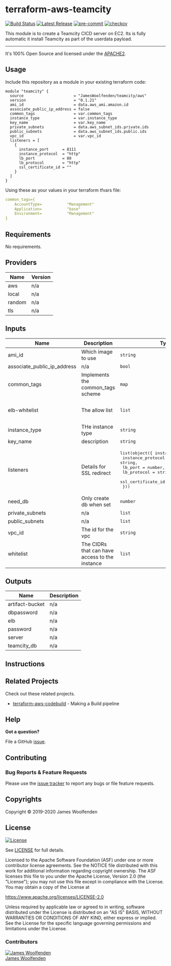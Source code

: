 # terraform-aws-teamcity

[![Build Status](https://github.com/JamesWoolfenden/terraform-aws-teamcity/workflows/Verify%20and%20Bump/badge.svg?branch=master)](https://github.com/JamesWoolfenden/terraform-aws-teamcity)
[![Latest Release](https://img.shields.io/github/release/JamesWoolfenden/terraform-aws-teamcity.svg)](https://github.com/JamesWoolfenden/terraform-aws-teamcity/releases/latest)
[![pre-commit](https://img.shields.io/badge/pre--commit-enabled-brightgreen?logo=pre-commit&logoColor=white)](https://github.com/pre-commit/pre-commit)
[![checkov](https://img.shields.io/badge/checkov-verified-brightgreen)](https://www.checkov.io/)

This module is to create a Teamcity CICD server on EC2. Its is fully automatic it install Teamcity as part of the userdata payload.

---

It's 100% Open Source and licensed under the [APACHE2](LICENSE).

## Usage

Include this repository as a module in your existing terraform code:

```hcl
module "teamcity" {
  source                      = "JamesWoolfenden/teamcity/aws"
  version                     = "0.1.21"
  ami_id                      = data.aws_ami.amazon.id
  associate_public_ip_address = false
  common_tags                 = var.common_tags
  instance_type               = var.instance_type
  key_name                    = var.key_name
  private_subnets             = data.aws_subnet_ids.private.ids
  public_subnets              = data.aws_subnet_ids.public.ids
  vpc_id                      = var.vpc_id
  listeners = [
    {
      instance_port      = 8111
      instance_protocol  = "http"
      lb_port            = 80
      lb_protocol        = "http"
      ssl_certificate_id = ""
    }
  ]
}
```

Using these as your values in your terraform tfvars file:

```YAML
common_tags={
    AccountType=           "Management"
    Application=           "base"
    Environment=           "Management"
}
```

<!-- BEGINNING OF PRE-COMMIT-TERRAFORM DOCS HOOK -->

## Requirements

No requirements.

## Providers

| Name   | Version |
| ------ | ------- |
| aws    | n/a     |
| local  | n/a     |
| random | n/a     |
| tls    | n/a     |

## Inputs

| Name                        | Description                                    | Type                                                                                                                                                                     | Default                           | Required |
| --------------------------- | ---------------------------------------------- | ------------------------------------------------------------------------------------------------------------------------------------------------------------------------ | --------------------------------- | :------: |
| ami_id                      | Which image to use                             | `string`                                                                                                                                                                 | n/a                               |   yes    |
| associate_public_ip_address | n/a                                            | `bool`                                                                                                                                                                   | `false`                           |    no    |
| common_tags                 | Implements the common_tags scheme              | `map`                                                                                                                                                                    | n/a                               |   yes    |
| elb-whitelist               | The allow list                                 | `list`                                                                                                                                                                   | <pre>[<br> "0.0.0.0/0"<br>]</pre> |    no    |
| instance_type               | THe instance type                              | `string`                                                                                                                                                                 | n/a                               |   yes    |
| key_name                    | description                                    | `string`                                                                                                                                                                 | n/a                               |   yes    |
| listeners                   | Details for SSL redirect                       | <pre>list(object({ instance_port = number,<br> instance_protocol = string,<br> lb_port = number,<br> lb_protocol = string,<br> ssl_certificate_id = string<br> }))</pre> | n/a                               |   yes    |
| need_db                     | Only create db when set                        | `number`                                                                                                                                                                 | `0`                               |    no    |
| private_subnets             | n/a                                            | `list`                                                                                                                                                                   | n/a                               |   yes    |
| public_subnets              | n/a                                            | `list`                                                                                                                                                                   | n/a                               |   yes    |
| vpc_id                      | The id for the vpc                             | `string`                                                                                                                                                                 | n/a                               |   yes    |
| whitelist                   | The CIDRs that can have access to the instance | `list`                                                                                                                                                                   | <pre>[<br> "0.0.0.0/0"<br>]</pre> |    no    |

## Outputs

| Name            | Description |
| --------------- | ----------- |
| artifact-bucket | n/a         |
| dbpassword      | n/a         |
| elb             | n/a         |
| password        | n/a         |
| server          | n/a         |
| teamcity_db     | n/a         |

<!-- END OF PRE-COMMIT-TERRAFORM DOCS HOOK -->

## Instructions

## Related Projects

Check out these related projects.

- [terraform-aws-codebuild](https://github.com/jameswoolfenden/terraform-aws-codebuild) - Making a Build pipeline

## Help

**Got a question?**

File a GitHub [issue](https://github.com/jameswoolfenden/terraform-aws-teamcity/issues).

## Contributing

### Bug Reports & Feature Requests

Please use the [issue tracker](https://github.com/jameswoolfenden/terraform-aws-teamcity/issues) to report any bugs or file feature requests.

## Copyrights

Copyright © 2019-2020 James Woolfenden

## License

[![License](https://img.shields.io/badge/License-Apache%202.0-blue.svg)](https://opensource.org/licenses/Apache-2.0)

See [LICENSE](LICENSE) for full details.

Licensed to the Apache Software Foundation (ASF) under one
or more contributor license agreements. See the NOTICE file
distributed with this work for additional information
regarding copyright ownership. The ASF licenses this file
to you under the Apache License, Version 2.0 (the
"License"); you may not use this file except in compliance
with the License. You may obtain a copy of the License at

<https://www.apache.org/licenses/LICENSE-2.0>

Unless required by applicable law or agreed to in writing,
software distributed under the License is distributed on an
"AS IS" BASIS, WITHOUT WARRANTIES OR CONDITIONS OF ANY
KIND, either express or implied. See the License for the
specific language governing permissions and limitations
under the License.

### Contributors

[![James Woolfenden][jameswoolfenden_avatar]][jameswoolfenden_homepage]<br/>[James Woolfenden][jameswoolfenden_homepage]

[jameswoolfenden_homepage]: https://github.com/jameswoolfenden
[jameswoolfenden_avatar]: https://github.com/jameswoolfenden.png?size=150
[github]: https://github.com/jameswoolfenden
[linkedin]: https://www.linkedin.com/in/JamesWoolfenden
[twitter]: https://twitter.com/JimWoolfenden
[share_twitter]: https://twitter.com/intent/tweet/?text=terraform-aws-teamcity&url=https://github.com/jameswoolfenden/terraform-aws-teamcity
[share_linkedin]: https://www.linkedin.com/shareArticle?mini=true&title=terraform-aws-teamcity&url=https://github.com/jameswoolfenden/terraform-aws-teamcity
[share_reddit]: https://reddit.com/submit/?url=https://github.com/jameswoolfenden/terraform-aws-teamcity
[share_facebook]: https://facebook.com/sharer/sharer.php?u=https://github.com/jameswoolfenden/terraform-aws-teamcity
[share_email]: mailto:?subject=terraform-aws-teamcity&body=https://github.com/jameswoolfenden/terraform-aws-teamcity
